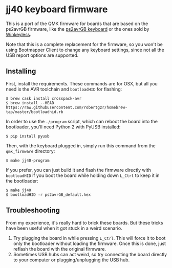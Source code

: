 jj40 keyboard firmware
==========================

This is a port of the QMK firmware for boards that are based on the
ps2avrGB firmware, like the [ps2avrGB
keyboard](https://www.keyclack.com/product/gb-ps2avrgb/) or the ones sold
by [Winkeyless](http://winkeyless.kr/product/ps2avrgb-parts/).

Note that this is a complete replacement for the firmware, so you won't be
using Bootmapper Client to change any keyboard settings, since not all the
USB report options are supported.

## Installing

First, install the requirements. These commands are for OSX, but all you
need is the AVR toolchain and `bootloadHID` for flashing:

```
$ brew cask install crosspack-avr
$ brew install --HEAD https://raw.githubusercontent.com/robertgzr/homebrew-tap/master/bootloadhid.rb
```

In order to use the `./program` script, which can reboot the board into
the bootloader, you'll need Python 2 with PyUSB installed:

```
$ pip install pyusb
```

Then, with the keyboard plugged in, simply run this command from the
`qmk_firmware` directory:

```
$ make jj40-program
```

If you prefer, you can just build it and flash the firmware directly with
`bootloadHID` if you boot the board while holding down `L_Ctrl` to keep it
in the bootloader:

```
$ make jj40
$ bootloadHID -r ps2avrGB_default.hex
```

## Troubleshooting

From my experience, it's really hard to brick these boards. But these
tricks have been useful when it got stuck in a weird scenario.

1. Try plugging the board in while pressing `L_Ctrl`. This will force it
   to boot only the bootloader without loading the firmware. Once this is
   done, just reflash the board with the original firmware.
2. Sometimes USB hubs can act weird, so try connecting the board directly
   to your computer or plugging/unplugging the USB hub.
